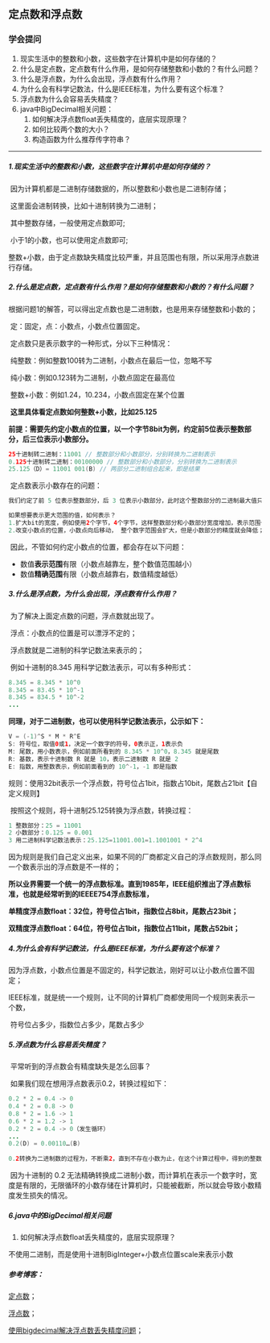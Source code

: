 ## 定点数和浮点数

### 学会提问

1. 现实生活中的整数和小数，这些数字在计算机中是如何存储的？
2. 什么是定点数，定点数有什么作用，是如何存储整数和小数的？有什么问题？
3. 什么是浮点数，为什么会出现，浮点数有什么作用？
4. 为什么会有科学记数法，什么是IEEE标准，为什么要有这个标准？
5. 浮点数为什么会容易丢失精度？
6. java中BigDecimal相关问题：
   1. 如何解决浮点数float丢失精度的，底层实现原理？
   2. 如何比较两个数的大小？
   3. 构造函数为什么推荐传字符串？

---

##### 1.现实生活中的整数和小数，这些数字在计算机中是如何存储的？

​	因为计算机都是二进制存储数据的，所以整数和小数也是二进制存储；

​	这里面会进制转换，比如十进制转换为二进制；

​	其中整数存储，一般使用定点数即可;

​	小于1的小数，也可以使用定点数即可;

​	整数+小数，由于定点数缺失精度比较严重，并且范围也有限，所以采用浮点数进行存储。

##### 2.什么是定点数，定点数有什么作用？是如何存储整数和小数的？有什么问题？

​	根据问题1的解答，可以得出定点数也是二进制数，也是用来存储整数和小数的；

​	定：固定，点：小数点，小数点位置固定。

​	定点数只是表示数字的一种形式，分以下三种情况：

​	纯整数：例如整数100转为二进制，小数点在最后一位，忽略不写

​	纯小数：例如0.123转为二进制，小数点固定在最高位

​	整数+小数：例如1.24，10.234，小数点固定在某个位置

​	**这里具体看定点数如何整数+小数，比如25.125**

​	**前提：需要先约定小数点的位置，以一个字节8bit为例，约定前5位表示整数部分，后三位表示小数部分。**

```java
25十进制转二进制：11001 // 整数部分和小数部分，分别转换为二进制表示
0.125十进制转二进制：00100000 // 整数部分和小数部分，分别转换为二进制表示
25.125（D）= 11001 001(B) // 两部分二进制组合起来，即是结果
```

​	定点数表示小数存在的问题：

```java
我们约定了前 5 位表示整数部分，后 3 位表示小数部分，此时这个整数部分的二进制最大值只能是 11111，即十进制的 31，小数部分的二进制最大只能表示 0.111，即十进制的 0.875。

如果想要表示更大范围的值，如何表示？
1.扩大bit的宽度，例如使用2个字节，4个字节，这样整数部分和小数部分宽度增加，表示范围也就大了；
2.改变小数点的位置，小数点向后移动， 整个数字范围会扩大，但是小数部分的精度就会降低； 
```

​	因此，不管如何约定小数点的位置，都会存在以下问题：

- 数值**表示范围**有限（小数点越靠左，整个数值范围越小）
- 数值**精确范围**有限（小数点越靠右，数值精度越低）

##### 3.什么是浮点数，为什么会出现，浮点数有什么作用？

​	为了解决上面定点数的问题，浮点数就出现了。

​	浮点：小数点的位置是可以漂浮不定的；

​	浮点数就是二进制的科学记数法来表示的；

​	例如十进制的8.345 用科学记数法表示，可以有多种形式：

```java
8.345 = 8.345 * 10^0
8.345 = 83.45 * 10^-1
8.345 = 834.5 * 10^-2
...
```

​	**同理，对于二进制数，也可以使用科学记数法表示，公示如下：**

```java
V = (-1)^S * M * R^E
S: 符号位，取值0或1，决定一个数字的符号，0表示正，1表示负
M: 尾数，用小数表示，例如前面所看到的 8.345 * 10^0，8.345 就是尾数
R: 基数，表示十进制数 R 就是 10，表示二进制数 R 就是 2
E: 指数，用整数表示，例如前面看到的 10^-1，-1 即是指数  
```

​	规则：使用32bit表示一个浮点数，符号位占1bit，指数占10bit，尾数占21bit【自定义规则】

​	按照这个规则，将十进制25.125转换为浮点数，转换过程：

```java
1 整数部分：25 = 11001
2 小数部分：0.125 = 0.001
3 用二进制科学记数法表示：25.125=11001.001=1.1001001 * 2^4
```

​	因为规则是我们自己定义出来，如果不同的厂商都定义自己的浮点数规则，那么同一个数表示出的浮点数是不一样的；

​	**所以业界需要一个统一的浮点数标准。直到1985年，IEEE组织推出了浮点数标准，也就是经常听到的IEEEE754浮点数标准，**

​	**单精度浮点数float：32位，符号位占1bit，指数位占8bit，尾数占23bit；**

​	**双精度浮点数float：64位，符号位占1bit，指数位占11bit，尾数占52bit；**

##### 4.为什么会有科学记数法，什么是IEEE标准，为什么要有这个标准？

​	因为浮点数，小数点位置是不固定的，科学记数法，刚好可以让小数点位置不固定；

​	IEEE标准，就是统一一个规则，让不同的计算机厂商都使用同一个规则来表示一个数，

​	符号位占多少，指数位占多少，尾数占多少

##### 5.浮点数为什么容易丢失精度？

​	平常听到的浮点数会有精度缺失是怎么回事？

​	如果我们现在想用浮点数表示0.2，转换过程如下：

```java
0.2 * 2 = 0.4 -> 0
0.4 * 2 = 0.8 -> 0
0.8 * 2 = 1.6 -> 1
0.6 * 2 = 1.2 -> 1
0.2 * 2 = 0.4 -> 0（发生循环）
...
0.2(D) = 0.00110…(B)
  
0.2转换为二进制数的过程为，不断乘2，直到不存在小数为止，在这个计算过程中，得到的整数部分从上到下排列就是二进制的结果
```

​	因为十进制的 0.2 无法精确转换成二进制小数，而计算机在表示一个数字时，宽度是有限的，无限循环的小数存储在计算机时，只能被截断，所以就会导致小数精度发生损失的情况。

##### 6.java中的BigDecimal相关问题

1.  如何解决浮点数float丢失精度的，底层实现原理？

   不使用二进制，而是使用十进制BigInteger+小数点位置scale来表示小数

   

##### 参考博客：

[定点数](http://kaito-kidd.com/2018/07/23/computer-system-fixed-point/)；

[浮点数](http://kaito-kidd.com/2018/08/08/computer-system-float-point/)；

[使用bigdecimal解决浮点数丢失精度问题](https://blog.csdn.net/weixin_50179223/article/details/118853573?utm_medium=distribute.pc_relevant.none-task-blog-2~default~baidujs_baidulandingword~default-1.pc_relevant_default&spm=1001.2101.3001.4242.2&utm_relevant_index=4)；

